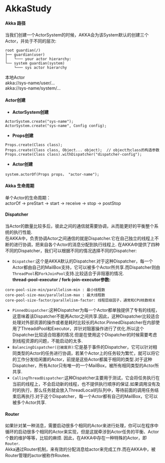 # AkkaStudy
#### Akka 路径  
当我们创建一个ActorSystem的时候，AKKA会为该System默认的创建三个Actor，并处于不同的层次:  
```
root guardian(/)
├── guardian(user)
│   └─── your actor hierarchy:
└── system guardian(system)
    └─── sys actor hierarchy
```
本地Actor  
akka://sys-name/user/...  
akka://sys-name/system/...  

#### Actor创建  
* **ActorSystem创建**  
```
ActorSystem.create("sys-name");  
ActorSystem.create("sys-name", Config config); 
```
* **Props创建**
```
Props.create(Class class);  
Props.create(Class class, Object... object);  // object为class的构造参数
Props.create(Class class).withDispatcher("dispatcher-config"); 
```
* **Actor创建**
```
system.actorOf(Props props， "actor-name");
```

#### Akka 生命周期  
单个Actor的生命周期：  
actorOf -> preStart -> start -> receive -> stop -> postStop

#### Dispatcher
当Actor的数量比较多后，彼此之间的通信就需要协调，从而能更好的平衡整个系统的执行性能.  
在AKKA中，负责协调Actor之间通信的就是Dispatcher.它在自己独立的线程上不断的进行协调，把来自各个Actor的消息分配到执行线程上.
在AKKA中提供了四种不同的Dispatcher，我们可以根据不同的情况选择不同的Dispatcher:
* `Dispatcher`:这个是AKKA默认的Dispatcher.对于这种Dispatcher，每一个Actor都由自己的MailBox支持，它可以被多个Actor所共享.而Dispatcher则由`ThreadPool`和`ForkJoinPool`支持.比较适合于非阻塞的情况.  
**thread-pool-executor / fork-join-executor参数:**
```
core-pool-size-min/parallelism-min : 最小线程数
core-pool-size-max/parallelism-max : 最大线程数
core-pool-size-factor/parallelism-factor: 线程层级因子，通常和CPU核数相关
```
* `PinnedDispatcher`:这种Dispatcher为每一个Actor都单独提供了专有的线程，这意味着该Dispatcher不能再Actor之间共享.因此，这种Dispatcher比较适合处理对外部资源的操作或者是耗时比较长的Actor.PinnedDispatcher在内部使用了ThreaddPool和Executor，并针对阻塞操作进行了优化.所以这个Dispatcher比较适合阻塞的情况.但是在使用这个Dispatcher的时候需要考虑到线程资源的问题，不能启动的太多.
* `BalancingDispatcher(已被废弃)`:它是基于事件的Dispatcher，它可以针对相同类型的Actor的任务进行协调，若某个Actor上的任务较为繁忙，就可以将它的工作分发给闲置的Actor，前提是这些Actor都属于相同的类型.对于这种Dispatcher，所有Actor只有唯一的一个MailBox，被所有相同类型的Actor所共享.
* `CallingThreadDispatcher`:这种Dispatcher主要用于测试，它会将任务执行在当前的线程上，不会启动新的线程，也不提供执行顺序的保证.如果调用没有及时的执行，那么任务就会放入ThreadLocal的队列中，等待前面的调用任务结束后再执行.对于这个Dispatcher，每一个Actor都有自己的MailBox，它可以被多个Actor共享.

#### Router
如果针对某一种消息，需要启动很多个相同的Actor来进行处理，你可以在程序中循环的启动很多个相同的Actor来实现，但是这就牵涉到Actor任务的平衡、Actor个数的维护等等，比较的麻烦.  因此，在AKKA中存在一种特殊的Actor，即`Router`.  
Akka通过Router机制，来有效的分配消息给actor来完成工作.而在AKKA中，被Router管理的actor被称作Routee.
